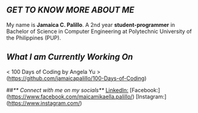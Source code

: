 ## _**GET TO KNOW MORE ABOUT ME**_


My name is **Jamaica C. Palillo**. A 2nd year **student-programmer** in Bachelor of Science in Computer Engineering at Polytechnic University of the Philippines (PUP).

## _**What I am Currently Working On**_
< 100 Days of Coding by Angela Yu >
(https://github.com/jamaicapalillo/100-Days-of-Coding)

##_** Connect with me on my socials**_
[LinkedIn:](https://www.linkedin.com/in/jamaica-palillo-962329296/)
[Facebook:] (https://www.facebook.com/maicamikaella.palillo/)
[Instagram:] (https://www.instagram.com/)




